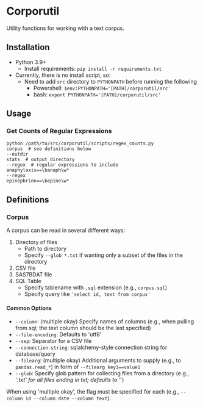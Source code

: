 
# Corporutil

Utility functions for working with a text corpus.

## Installation

* Python 3.9+
  * Install requirements: `pip install -r requirements.txt`
* Currently, there is no install script, so:
  * Need to add `src` directory to `PYTHONPATH` before running the following
    * Powershell: `$env:PYTHONPATH='[PATH]/corporutil/src'`
    * bash: `export PYTHONPATH='[PATH]/corporutil/src'`

## Usage

### Get Counts of Regular Expressions

```shell
python /path/to/src/corporutil/scripts/regex_counts.py
corpus  # see definitions below
--outdir
stats  # output directory
--regex  # regular expressions to include
anaphylaxis==\banaph\w*
--regex
epinephrine==\bepine\w*
```

## Definitions

### Corpus

A corpus can be read in several different ways:

1. Directory of files
   * Path to directory
   * Specify `--glob *.txt` if wanting only a subset of the files in the directory
2. CSV file
3. SAS7BDAT file
4. SQL Table
   * Specify tablename with `.sql` extension (e.g., `corpus.sql`)
   * Specify query like `'select id, text from corpus'`


#### Common Options

* `--column`: (multiple okay) Specify names of columns (e.g., when pulling from sql; the text column should be the last specified)
* `--file-encoding`: Defaults to 'utf8'
* `--sep`: Separator for a CSV file
* `--connection-string`: sqlalchemy-style connection string for database/query
* `--filearg`: (multiple okay) Additional arguments to supply (e.g., to `pandas.read_*`) in form of `--filearg key1==value1`
* `--glob`: Specify glob pattern for collecting files from a directory (e.g., '*.txt' for all files ending in txt; defaults to '*')

When using 'multiple okay', the flag must be specified for each (e.g., `--column id --column date --column text`).